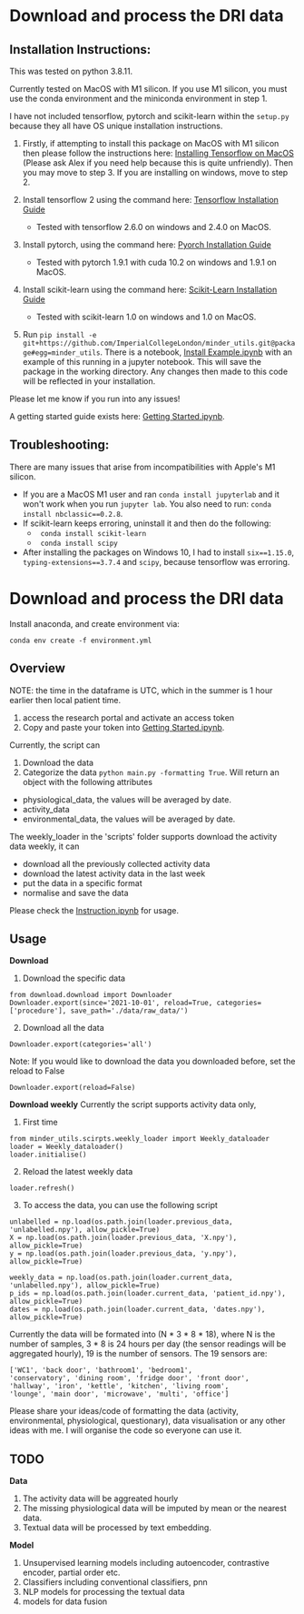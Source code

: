 # Download and process the DRI data


## Installation Instructions:

This was tested on python 3.8.11.

Currently tested on MacOS with M1 silicon. If you use M1 silicon, you must use the conda environment and the miniconda environment in step 1.

I have not included tensorflow, pytorch and scikit-learn within the ```setup.py``` because they all have OS unique installation instructions.


1. Firstly, if attempting to install this package on MacOS with M1 silicon then please follow the instructions here: [Installing Tensorflow on MacOS](https://github.com/apple/tensorflow_macos/issues/153) (Please ask Alex if you need help because this is quite unfriendly). Then you may move to step 3. If you are installing on windows, move to step 2.

2. Install tensorflow 2 using the command here: [Tensorflow Installation Guide](https://www.tensorflow.org/install)
    - Tested with tensorflow 2.6.0 on windows and 2.4.0 on MacOS.

3. Install pytorch, using the command here: [Pyorch Installation Guide](https://pytorch.org/get-started/locally/)
    - Tested with pytorch 1.9.1 with cuda 10.2 on windows and 1.9.1 on MacOS.

4. Install scikit-learn using the command here: [Scikit-Learn Installation Guide](https://scikit-learn.org/stable/install.html)
    - Tested with scikit-learn 1.0 on windows and 1.0 on MacOS.

4. Run ```pip install -e git+https://github.com/ImperialCollegeLondon/minder_utils.git@package#egg=minder_utils```. There is a notebook, [Install Example.ipynb](./Install%20Example.ipynb) with an example of this running in a jupyter notebook. This will save the package in the working directory. Any changes then made to this code will be reflected in your installation.


Please let me know if you run into any issues!

A getting started guide exists here: [Getting Started.ipynb](./Getting%20Started.ipynb).


## Troubleshooting:

There are many issues that arise from incompatibilities with Apple's M1 silicon.

- If you are a MacOS M1 user and ran ```conda install jupyterlab``` and it won't work when you run ```jupyter lab```. You also need to run: ```conda install nbclassic==0.2.8```.
- If scikit-learn keeps erroring, uninstall it and then do the following:
    - ``` conda install scikit-learn```
    - ``` conda install scipy```
- After installing the packages on Windows 10, I had to install ```six==1.15.0```, ```typing-extensions==3.7.4``` and ```scipy```, because tensorflow was erroring. 



# Download and process the DRI data

Install anaconda, and create environment via:
```
conda env create -f environment.yml
```
 
## Overview
NOTE: the time in the dataframe is UTC, which in the summer is 1 hour earlier then local patient time.
 1. access the research portal and activate an access token
 2. Copy and paste your token into [Getting Started.ipynb](./Getting%20Started.ipynb).

Currently, the script can
 1. Download the data
 2. Categorize the data ```python main.py -formatting True```. Will return an object with the following attributes
  - physiological_data, the values will be averaged by date.
  - activity_data
  - environmental_data, the values will be averaged by date.

The weekly_loader in the 'scripts' folder supports download the activity data weekly, it can
 - download all the previously collected activity data
 - download the latest activity data in the last week
 - put the data in a specific format
 - normalise and save the data

Please check the [Instruction.ipynb](./Instruction.ipynb) for usage.

## Usage
**Download**
 1. Download the specific data
 ```
 from download.download import Downloader
 Downloader.export(since='2021-10-01', reload=True, categories=['procedure'], save_path='./data/raw_data/')
 ```
 2. Download all the data
 ```
 Downloader.export(categories='all')
 ```
 Note: If you would like to download the data you downloaded before, set the reload to False
 ```
 Downloader.export(reload=False)
 ```
**Download weekly**
Currently the script supports activity data only,
 1. First time
```
from minder_utils.scirpts.weekly_loader import Weekly_dataloader
loader = Weekly_dataloader()
loader.initialise()
```
 2. Reload the latest weekly data
```
loader.refresh()
```
 3. To access the data, you can use the following script
```
unlabelled = np.load(os.path.join(loader.previous_data, 'unlabelled.npy'), allow_pickle=True)
X = np.load(os.path.join(loader.previous_data, 'X.npy'), allow_pickle=True)
y = np.load(os.path.join(loader.previous_data, 'y.npy'), allow_pickle=True)

weekly_data = np.load(os.path.join(loader.current_data, 'unlabelled.npy'), allow_pickle=True)
p_ids = np.load(os.path.join(loader.current_data, 'patient_id.npy'), allow_pickle=True)
dates = np.load(os.path.join(loader.current_data, 'dates.npy'), allow_pickle=True)
```

Currently the data will be formated into (N * 3 * 8 * 18), where N is the number of samples, 3 * 8 is 24 hours per day (the sensor readings will be aggregated hourly), 19 is the number of sensors. The 19 sensors are:
```
['WC1', 'back door', 'bathroom1', 'bedroom1',
'conservatory', 'dining room', 'fridge door', 'front door',
'hallway', 'iron', 'kettle', 'kitchen', 'living room',
'lounge', 'main door', 'microwave', 'multi', 'office']

```

Please share your ideas/code of formatting the data (activity, environmental, physiological, questionary), data visualisation or any other ideas with me. I will organise the code so everyone can use it.

## TODO

**Data**
1. The activity data will be aggreated hourly
2. The missing physiological data will be imputed by mean or the nearest data.
3. Textual data will be processed by text embedding.

**Model**
1. Unsupervised learning models including autoencoder, contrastive encoder, partial order etc.
2. Classifiers including conventional classifiers, pnn
3. NLP models for processing the textual data
4. models for data fusion
